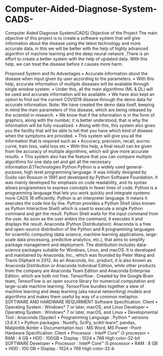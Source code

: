 # Computer-Aided-Diagnose-System-CADS-
Computer Aided Diagnose System(CADS) 
Objective of the Project
The main objective of this project is to create a software system that will give 
information about the disease using the latest technology and more accurate data, in 
this we will be better with the help of highly advanced algorithm of machine learning 
and the deep neural network ,There is an effort to create a better system with the help 
of updated data.
With this help, we can treat the disease before it causes more harm.

Proposed System and Its Advantages
• Accurate information about the disease when input given by user according to the 
parameters.
• With this help, accurate information of multiple diseases will be available through 
single window system.
• Under this, all the main algorithms (ML & DL) will be used and accurate information 
will be available.
• We have also kept an option to find out the current COVID19 disease through the 
demo data for accurate information.
Note: We have created the demo data itself, keeping in mind the main parameters of 
this disease, which are being released by the scientist in research.
• We know that if the information is in the form of graphics, along with the number, it 
is better understood, that is why the information will be fully visualized.
• Along with this, this system also gives you the facility that will be able to tell that you 
have which kind of disease when the symptoms are provided.
• This system will give you all the information that is required such as
• Accuracy, precision, recall, aucroc curve, train loss, valid loss etc
• With this help, a final result can be given from the accuracy of multiple algorithms, 
which will give more accurate results.
• This system also has the feature that you can compare multiple algorithms for one data 
set and get all the necessary information.6.1Technologies
Python
Python is a widely used general-purpose, high level programming language. It was 
initially designed by Guido van Rossum in 1991 and developed by Python Software 
Foundation. It was mainly developed for emphasis on code readability, and its syntax 
allows programmers to express concepts in fewer lines of code. Python is a 
programming language that lets you work quickly and integrate systems more  CADS
16
efficiently. Python is an interpreter language. It means it executes the code line by line. 
Python provides a Python Shell (also known as Python Interactive Shell) which is used 
to execute a single Python command and get the result. Python Shell waits for the input 
command from the user. As soon as the user enters the command, it executes it and 
displays the result.
Anaconda (Python Distributation):
Anaconda is a free and open-source distribution of the Python and R programming 
languages for scientific computing (data science, machine learning applications, 
large-scale data processing, predictive analytics, etc.), that aims to simplify package 
management and deployment. The distribution includes data-science packages 
suitable for Windows, Linux, and macOS. It is developed and maintained by 
Anaconda, Inc., which was founded by Peter Wang and Travis Oliphant in 2012. As 
an Anaconda, Inc. product, it is also known as Anaconda Distribution or Anaconda 
Individual Edition, while other products from the company are Anaconda Team 
Edition and Anaconda Enterprise Edition, which are both not free.
Tensorflow :
Created by the Google Brain team, TensorFlow is an open source library for 
numerical computation and large-scale machine learning. TensorFlow bundles 
together a slew of machine learning and deep learning (aka neural networking) models 
and algorithms and makes them useful by way of a common metaphor.
SOFTWARE AND HARDWARE REQUIRMENT
Software Specification:
Client
• Operating System : Windows* 7 or later, macOS, and Linux
Developer
• Operating System : Windows* 7 or later, macOS, and Linux
• Developmental Tool : Anaconda (Spyder)
• Programming Language : Python * versions (3.6.X )
• Python packages : NumPy, SciPy, scikit-learn*, pandas, 
Matplotlib,tkinter
• Documentation tool : MS Word, MS Power -Point
Hardware Specification:
Client
• Processor : Intel® Core™ i3 processor
• RAM : 4 GB
• HDD : 100GB
• Display : 1024 x 768 High color-32-bit SOFTWARE
Developer
• Processor : Intel® Core™ i5 processor
• RAM : 8 GB
• HDD : 100 GB
• Display : 1024 x 768 High color-32-b

